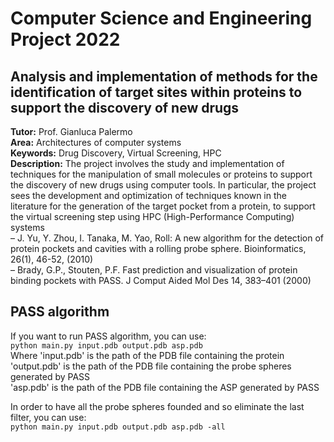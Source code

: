 # Computer Science and Engineering Project 2022
## Analysis and implementation of methods for the identification of target sites within proteins to support the discovery of new drugs

**Tutor:** Prof. Gianluca Palermo  
**Area:** Architectures of computer systems  
**Keywords:** Drug Discovery, Virtual Screening, HPC  
**Description:**
The project involves the study and implementation of techniques for the manipulation of small molecules or proteins to support the discovery of new drugs using computer tools. In particular, the project sees the development and optimization of techniques known in the literature for the generation of the target pocket from a protein, to support the virtual screening step using HPC (High-Performance Computing) systems  
– J. Yu, Y. Zhou, I. Tanaka, M. Yao, Roll: A new algorithm for the detection of protein pockets and cavities with a rolling probe sphere. Bioinformatics, 26(1), 46-52, (2010)  
– Brady, G.P., Stouten, P.F. Fast prediction and visualization of protein binding pockets with PASS. J Comput Aided Mol Des 14, 383–401 (2000)


## PASS algorithm
If you want to run PASS algorithm, you can use:  
`python main.py input.pdb output.pdb asp.pdb`    
Where 'input.pdb' is the path of the PDB file containing the protein    
'output.pdb' is the path of the PDB file containing the probe spheres generated by PASS  
'asp.pdb' is the path of the PDB file containing the ASP generated by PASS   

In order to have all the probe spheres founded and so eliminate the last filter, you can use:    
`python main.py input.pdb output.pdb asp.pdb -all`

